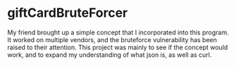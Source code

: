 # giftCardBruteForcer
My friend brought up a simple concept that I incorporated into this program. It worked on multiple vendors, and the bruteforce vulnerability has been raised to their attention. This project was mainly to see if the concept would work, and to expand my understanding of what json is, as well as curl.
